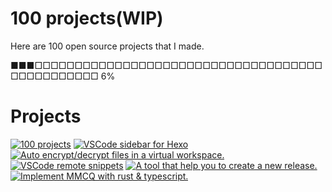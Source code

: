# 100 projects(WIP)

Here are 100 open source projects that I made.

■■■□□□□□□□□□□□□□□□□□□□□□□□□□□□□□□□□□□□□□□□□□□□□□□□ 6%

# Projects

[![100 projects](https://github-readme-stats.vercel.app/api/pin/?username=0x-jerry&repo=100)](https://github.com/0x-jerry/100)
[![VSCode sidebar for Hexo](https://github-readme-stats.vercel.app/api/pin/?username=0x-jerry&repo=vscode-hexo-utils)](https://github.com/0x-jerry/vscode-hexo-utils)
[![Auto encrypt/decrypt files in a virtual workspace.](https://github-readme-stats.vercel.app/api/pin/?username=0x-jerry&repo=vscode-private-notes)](https://github.com/0x-jerry/vscode-private-notes)
[![VSCode remote snippets](https://github-readme-stats.vercel.app/api/pin/?username=0x-jerry&repo=vscode-remote-snippets)](https://github.com/0x-jerry/vscode-remote-snippets)
[![A tool that help you to create a new release.](https://github-readme-stats.vercel.app/api/pin/?username=0x-jerry&repo=x-release)](https://github.com/0x-jerry/x-release)
[![Implement MMCQ with rust & typescript.](https://github-readme-stats.vercel.app/api/pin/?username=0x-jerry&repo=mmcq.js)](https://github.com/0x-jerry/mmcq.js)
